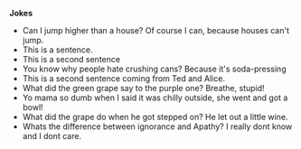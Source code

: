 **Jokes**
* Can I jump higher than a house? Of course I can, because houses can't jump.
*  This is a sentence.
*  This is a second sentence
*  You know why people hate crushing cans? Because it's soda-pressing
* This is a second sentence coming from Ted and Alice.
* What did the green grape say to the purple one?  Breathe, stupid!
* Yo mama so dumb when I said it was chilly outside, she went and got a bowl!
* What did the grape do when he got stepped on? He let out a little wine.
* Whats the difference between ignorance and Apathy? I really dont know and I dont care. 
